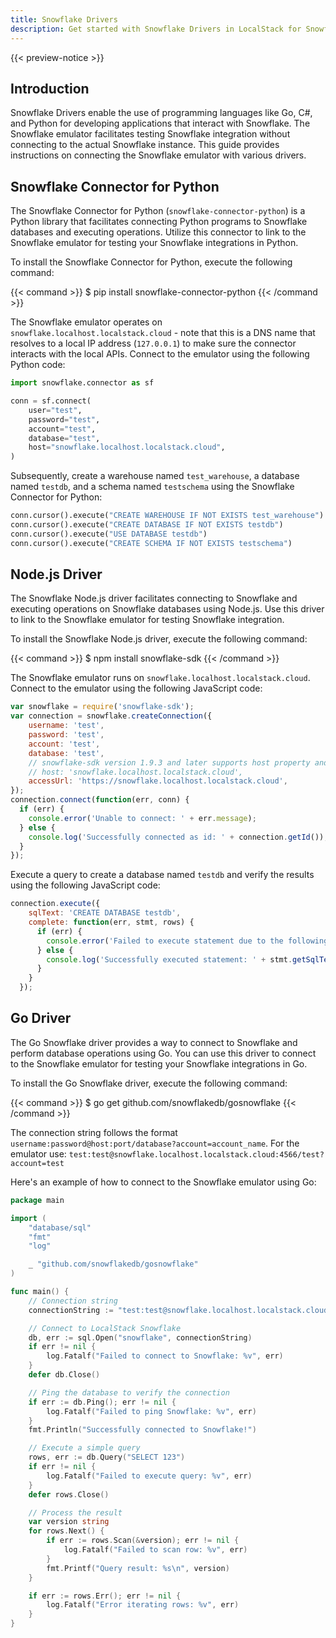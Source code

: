 ```yaml
---
title: Snowflake Drivers
description: Get started with Snowflake Drivers in LocalStack for Snowflake
---
```


{{< preview-notice >}}

## Introduction

Snowflake Drivers enable the use of programming languages like Go, C#, and Python for developing applications that interact with Snowflake. The Snowflake emulator facilitates testing Snowflake integration without connecting to the actual Snowflake instance. This guide provides instructions on connecting the Snowflake emulator with various drivers.

## Snowflake Connector for Python

The Snowflake Connector for Python (`snowflake-connector-python`) is a Python library that facilitates connecting Python programs to Snowflake databases and executing operations. Utilize this connector to link to the Snowflake emulator for testing your Snowflake integrations in Python.

To install the Snowflake Connector for Python, execute the following command:

{{< command >}}
$ pip install snowflake-connector-python
{{< /command >}}

The Snowflake emulator operates on `snowflake.localhost.localstack.cloud` - note that this is a DNS name that resolves to a local IP address (`127.0.0.1`) to make sure the connector interacts with the local APIs. Connect to the emulator using the following Python code:

```python
import snowflake.connector as sf

conn = sf.connect(
    user="test",
    password="test",
    account="test",
    database="test",
    host="snowflake.localhost.localstack.cloud",
)
```

Subsequently, create a warehouse named `test_warehouse`, a database named `testdb`, and a schema named `testschema` using the Snowflake Connector for Python:

```python
conn.cursor().execute("CREATE WAREHOUSE IF NOT EXISTS test_warehouse")
conn.cursor().execute("CREATE DATABASE IF NOT EXISTS testdb")
conn.cursor().execute("USE DATABASE testdb")
conn.cursor().execute("CREATE SCHEMA IF NOT EXISTS testschema")
```

## Node.js Driver

The Snowflake Node.js driver facilitates connecting to Snowflake and executing operations on Snowflake databases using Node.js. Use this driver to link to the Snowflake emulator for testing Snowflake integration.

To install the Snowflake Node.js driver, execute the following command:

{{< command >}}
$ npm install snowflake-sdk
{{< /command >}}

The Snowflake emulator runs on `snowflake.localhost.localstack.cloud`. Connect to the emulator using the following JavaScript code:

```javascript
var snowflake = require('snowflake-sdk');
var connection = snowflake.createConnection({
    username: 'test',
    password: 'test',
    account: 'test',
    database: 'test',
    // snowflake-sdk version 1.9.3 and later supports host property and can be used instead of accessUrl like:
    // host: 'snowflake.localhost.localstack.cloud',
    accessUrl: 'https://snowflake.localhost.localstack.cloud',
});
connection.connect(function(err, conn) {
  if (err) {
    console.error('Unable to connect: ' + err.message);
  } else {
    console.log('Successfully connected as id: ' + connection.getId());
  }
});
```

Execute a query to create a database named `testdb` and verify the results using the following JavaScript code:

```javascript
connection.execute({
    sqlText: 'CREATE DATABASE testdb',
    complete: function(err, stmt, rows) {
      if (err) {
        console.error('Failed to execute statement due to the following error: ' + err.message);
      } else {
        console.log('Successfully executed statement: ' + stmt.getSqlText());
      }
    }
  });
```

## Go Driver

The Go Snowflake driver provides a way to connect to Snowflake and perform database operations using Go. You can use this driver to connect to the Snowflake emulator for testing your Snowflake integrations in Go.

To install the Go Snowflake driver, execute the following command:

{{< command >}}
$ go get github.com/snowflakedb/gosnowflake
{{< /command >}}

The connection string follows the format `username:password@host:port/database?account=account_name`. For the emulator use:
`test:test@snowflake.localhost.localstack.cloud:4566/test?account=test`

Here's an example of how to connect to the Snowflake emulator using Go:

```go
package main

import (
	"database/sql"
	"fmt"
	"log"

	_ "github.com/snowflakedb/gosnowflake"
)

func main() {
	// Connection string
	connectionString := "test:test@snowflake.localhost.localstack.cloud:4566/test?account=test"

	// Connect to LocalStack Snowflake
	db, err := sql.Open("snowflake", connectionString)
	if err != nil {
		log.Fatalf("Failed to connect to Snowflake: %v", err)
	}
	defer db.Close()

	// Ping the database to verify the connection
	if err := db.Ping(); err != nil {
		log.Fatalf("Failed to ping Snowflake: %v", err)
	}
	fmt.Println("Successfully connected to Snowflake!")

	// Execute a simple query
	rows, err := db.Query("SELECT 123")
	if err != nil {
		log.Fatalf("Failed to execute query: %v", err)
	}
	defer rows.Close()

	// Process the result
	var version string
	for rows.Next() {
		if err := rows.Scan(&version); err != nil {
			log.Fatalf("Failed to scan row: %v", err)
		}
		fmt.Printf("Query result: %s\n", version)
	}

	if err := rows.Err(); err != nil {
		log.Fatalf("Error iterating rows: %v", err)
	}
}
```